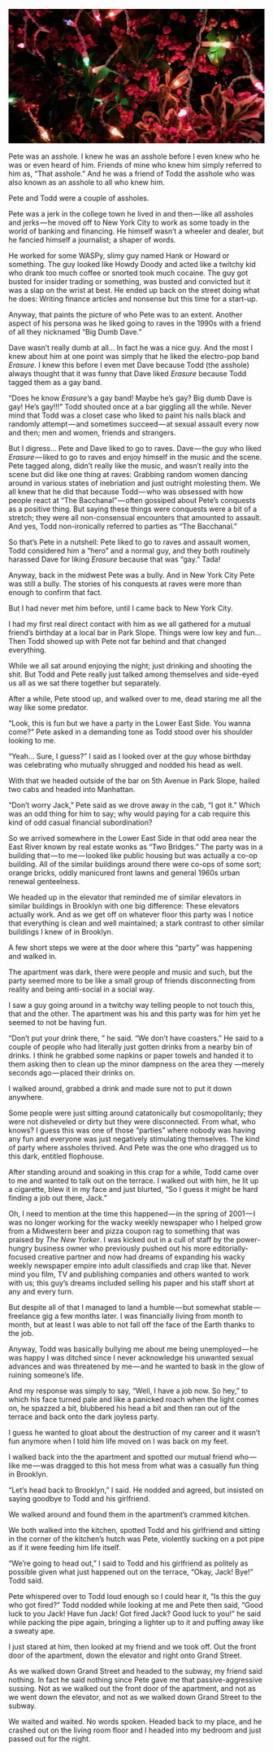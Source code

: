 <!-----
title: 'Raves, Erasure and a Supposedly Fun Party'
description: About This Asshole Friend of an Asshole I Knew
date: '2019-03-17T01:43:00.860Z'
slug: a88f9ae044b
----->

![](../img/1__6l____5Vu1Rv0vNTUuduBg2w.jpeg)

Pete was an asshole. I knew he was an asshole before I even knew who he was or even heard of him. Friends of mine who knew him simply referred to him as, “That asshole.” And he was a friend of Todd the asshole who was also known as an asshole to all who knew him.

Pete and Todd were a couple of assholes.

Pete was a jerk in the college town he lived in and then — like all assholes and jerks — he moved off to New York City to work as some toady in the world of banking and financing. He himself wasn’t a wheeler and dealer, but he fancied himself a journalist; a shaper of words.

He worked for some WASPy, slimy guy named Hank or Howard or something. The guy looked like Howdy Doody and acted like a twitchy kid who drank too much coffee or snorted took much cocaine. The guy got busted for insider trading or something, was busted and convicted but it was a slap on the wrist at best. He ended up back on the street doing what he does: Writing finance articles and nonsense but this time for a start-up.

Anyway, that paints the picture of who Pete was to an extent. Another aspect of his persona was he liked going to raves in the 1990s with a friend of all they nicknamed “Big Dumb Dave.”

Dave wasn’t really dumb at all… In fact he was a nice guy. And the most I knew about him at one point was simply that he liked the electro-pop band _Erasure_. I knew this before I even met Dave because Todd (the asshole) always thought that it was funny that Dave liked _Erasure_ because Todd tagged them as a gay band.

“Does he know _Erasure_’s a gay band! Maybe he’s gay? Big dumb Dave is gay! He’s gay!!!” Todd shouted once at a bar giggling all the while. Never mind that Todd was a closet case who liked to paint his nails black and randomly attempt — and sometimes succeed — at sexual assault every now and then; men and women, friends and strangers.

But I digress… Pete and Dave liked to go to raves. Dave — the guy who liked _Erasure_ — liked to go to raves and enjoy himself in the music and the scene. Pete tagged along, didn’t really like the music, and wasn’t really into the scene but did like one thing at raves: Grabbing random women dancing around in various states of inebriation and just outright molesting them. We all knew that he did that because Todd — who was obsessed with how people react at “The Bacchanal” — often gossiped about Pete’s conquests as a positive thing. But saying these things were conquests were a bit of a stretch; they were all non-consensual encounters that amounted to assault. And yes, Todd non-ironically referred to parties as “The Bacchanal.”

So that’s Pete in a nutshell: Pete liked to go to raves and assault women, Todd considered him a “hero” and a normal guy, and they both routinely harassed Dave for liking _Erasure_ because that was “gay.” Tada!

Anyway, back in the midwest Pete was a bully. And in New York City Pete was still a bully. The stories of his conquests at raves were more than enough to confirm that fact.

But I had never met him before, until I came back to New York City.

I had my first real direct contact with him as we all gathered for a mutual friend’s birthday at a local bar in Park Slope. Things were low key and fun… Then Todd showed up with Pete not far behind and that changed everything.

While we all sat around enjoying the night; just drinking and shooting the shit. But Todd and Pete really just talked among themselves and side-eyed us all as we sat there together but separately.

After a while, Pete stood up, and walked over to me, dead staring me all the way like some predator.

“Look, this is fun but we have a party in the Lower East Side. You wanna come?” Pete asked in a demanding tone as Todd stood over his shoulder looking to me.

“Yeah… Sure, I guess?” I said as I looked over at the guy whose birthday was celebrating who mutually shrugged and nodded his head as well.

With that we headed outside of the bar on 5th Avenue in Park Slope, hailed two cabs and headed into Manhattan.

“Don’t worry Jack,” Pete said as we drove away in the cab, “I got it.” Which was an odd thing for him to say; why would paying for a cab require this kind of odd casual financial subordination?

So we arrived somewhere in the Lower East Side in that odd area near the East River known by real estate wonks as “Two Bridges.” The party was in a building that — to me — looked like public housing but was actually a co-op building. All of the similar buildings around there were co-ops of some sort; orange bricks, oddly manicured front lawns and general 1960s urban renewal genteelness.

We headed up in the elevator that reminded me of similar elevators in similar buildings in Brooklyn with one big difference: These elevators actually work. And as we get off on whatever floor this party was I notice that everything is clean and well maintained; a stark contrast to other similar buildings I knew of in Brooklyn.

A few short steps we were at the door where this “party” was happening and walked in.

The apartment was dark, there were people and music and such, but the party seemed more to be like a small group of friends disconnecting from reality and being anti-social in a social way.

I saw a guy going around in a twitchy way telling people to not touch this, that and the other. The apartment was his and this party was for him yet he seemed to not be having fun.

“Don’t put your drink there, ” he said. “We don’t have coasters.” He said to a couple of people who had literally just gotten drinks from a nearby bin of drinks. I think he grabbed some napkins or paper towels and handed it to them asking then to clean up the minor dampness on the area they —merely seconds ago — placed their drinks on.

I walked around, grabbed a drink and made sure not to put it down anywhere.

Some people were just sitting around catatonically but cosmopolitanly; they were not disheveled or dirty but they were disconnected. From what, who knows? I guess this was one of those “parties” where nobody was having any fun and everyone was just negatively stimulating themselves. The kind of party where assholes thrived. And Pete was the one who dragged us to this dark, entitled flophouse.

After standing around and soaking in this crap for a while, Todd came over to me and wanted to talk out on the terrace. I walked out with him, he lit up a cigarette, blew it in my face and just blurted, “So I guess it might be hard finding a job out there, Jack.”

Oh, I need to mention at the time this happened — in the spring of 2001 — I was no longer working for the wacky weekly newspaper who I helped grow from a Midwestern beer and pizza coupon rag to something that was praised by _The New Yorker_. I was kicked out in a cull of staff by the power-hungry business owner who previously pushed out his more editorially-focused creative partner and now had dreams of expanding his wacky weekly newspaper empire into adult classifieds and crap like that. Never mind you film, TV and publishing companies and others wanted to work with us; this guy’s dreams included selling his paper and his staff short at any and every turn.

But despite all of that I managed to land a humble — but somewhat stable — freelance gig a few months later. I was financially living from month to month, but at least I was able to not fall off the face of the Earth thanks to the job.

Anyway, Todd was basically bullying me about me being unemployed — he was happy I was ditched since I never acknowledge his unwanted sexual advances and was threatened by me — and he wanted to bask in the glow of ruining someone’s life.

And my response was simply to say, “Well, I have a job now. So hey,” to which his face turned pale and like a panicked roach when the light comes on, he spazzed a bit, blubbered his head a bit and then ran out of the terrace and back onto the dark joyless party.

I guess he wanted to gloat about the destruction of my career and it wasn’t fun anymore when I told him life moved on I was back on my feet.

I walked back into the the apartment and spotted our mutual friend who — like me — was dragged to this hot mess from what was a casually fun thing in Brooklyn.

“Let’s head back to Brooklyn,” I said. He nodded and agreed, but insisted on saying goodbye to Todd and his girlfriend.

We walked around and found them in the apartment’s crammed kitchen.

We both walked into the kitchen, spotted Todd and his girlfriend and sitting in the corner of the kitchen’s hutch was Pete, violently sucking on a pot pipe as if it were feeding him life itself.

“We’re going to head out,” I said to Todd and his girlfriend as politely as possible given what just happened out on the terrace, “Okay, Jack! Bye!” Todd said.

Pete whispered over to Todd loud enough so I could hear it, “Is this the guy who got fired?” Todd nodded while looking at me and Pete then said, “Good luck to you Jack! Have fun Jack! Got fired Jack? Good luck to you!” he said while packing the pipe again, bringing a lighter up to it and puffing away like a sweaty ape.

I just stared at him, then looked at my friend and we took off. Out the front door of the apartment, down the elevator and right onto Grand Street.

As we walked down Grand Street and headed to the subway, my friend said nothing. In fact he said nothing since Pete gave me that passive-aggressive sussing. Not as we walked out the front door of the apartment, and not as we went down the elevator, and not as we walked down Grand Street to the subway.

We waited and waited. No words spoken. Headed back to my place, and he crashed out on the living room floor and I headed into my bedroom and just passed out for the night.